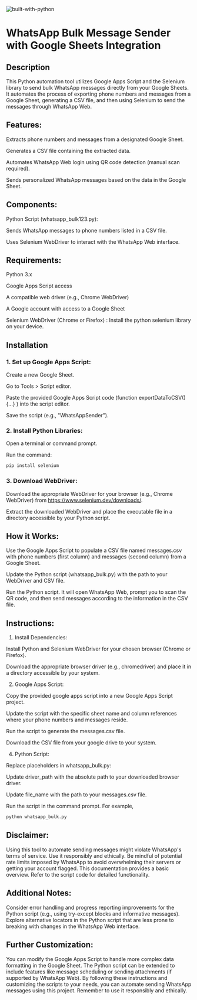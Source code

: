 ![built-with-python](https://github.com/keerthana-ar/python-automation-tool/assets/145217290/1bacc1f9-32d3-400d-b256-264ea206aa90)


# WhatsApp Bulk Message Sender with Google Sheets Integration

## Description

This Python automation tool utilizes Google Apps Script and the Selenium library to send bulk WhatsApp messages directly from your Google Sheets. It automates the process of exporting phone numbers and messages from a Google Sheet, generating a CSV file, and then using Selenium to send the messages through WhatsApp Web.

## Features:

Extracts phone numbers and messages from a designated Google Sheet.

Generates a CSV file containing the extracted data.

Automates WhatsApp Web login using QR code detection (manual scan required).

Sends personalized WhatsApp messages based on the data in the Google Sheet.

## Components:

Python Script (whatsapp_bulk123.py):

Sends WhatsApp messages to phone numbers listed in a CSV file.

Uses Selenium WebDriver to interact with the WhatsApp Web interface.

## Requirements:
Python 3.x

Google Apps Script access

A compatible web driver (e.g., Chrome WebDriver)

A Google account with access to a Google Sheet

Selenium WebDriver (Chrome or Firefox) : Install the python selenium library on your device.

## Installation

### 1. Set up Google Apps Script:

Create a new Google Sheet.

Go to Tools > Script editor.

Paste the provided Google Apps Script code (function exportDataToCSV() {...} ) into the script editor.

Save the script (e.g., "WhatsAppSender").


### 2. Install Python Libraries:

Open a terminal or command prompt.

Run the command: 
```bash
pip install selenium
```


### 3. Download WebDriver:

Download the appropriate WebDriver for your browser (e.g., Chrome WebDriver) from https://www.selenium.dev/downloads/.

Extract the downloaded WebDriver and place the executable file in a directory accessible by your Python script.


## How it Works:

Use the Google Apps Script to populate a CSV file named messages.csv with phone numbers (first column) and messages (second column) from a Google Sheet.

Update the Python script (whatsapp_bulk.py) with the path to your WebDriver and CSV file.

Run the Python script. It will open WhatsApp Web, prompt you to scan the QR code, and then send messages according to the information in the CSV file.

## Instructions:

1. Install Dependencies:

Install Python and Selenium WebDriver for your chosen browser (Chrome or Firefox).

Download the appropriate browser driver (e.g., chromedriver) and place it in a directory accessible by your system.

2. Google Apps Script:

Copy the provided google apps script into a new Google Apps Script project.

Update the script with the specific sheet name and column references where your phone numbers and messages reside.

Run the script to generate the messages.csv file.

Download the CSV file from your google drive to your system.

4. Python Script:

Replace placeholders in whatsapp_bulk.py:

Update driver_path with the absolute path to your downloaded browser driver.

Update file_name with the path to your messages.csv file.

Run the script in the command prompt. For example,
```bash
python whatsapp_bulk.py
```


## Disclaimer:

Using this tool to automate sending messages might violate WhatsApp's terms of service. Use it responsibly and ethically.
Be mindful of potential rate limits imposed by WhatsApp to avoid overwhelming their servers or getting your account flagged.
This documentation provides a basic overview. Refer to the script code for detailed functionality.

## Additional Notes:

Consider error handling and progress reporting improvements for the Python script (e.g., using try-except blocks and informative messages).
Explore alternative locators in the Python script that are less prone to breaking with changes in the WhatsApp Web interface.

## Further Customization:

You can modify the Google Apps Script to handle more complex data formatting in the Google Sheet.
The Python script can be extended to include features like message scheduling or sending attachments (if supported by WhatsApp Web).
By following these instructions and customizing the scripts to your needs, you can automate sending WhatsApp messages using this project. Remember to use it responsibly and ethically.
